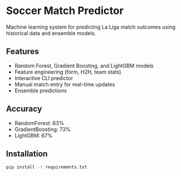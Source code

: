 # Soccer Match Predictor

Machine learning system for predicting La Liga match outcomes using historical data and ensemble models.

## Features
- Random Forest, Gradient Boosting, and LightGBM models
- Feature engineering (form, H2H, team stats)
- Interactive CLI predictor
- Manual match entry for real-time updates
- Ensemble predictions

## Accuracy
- RandomForest: 63%
- GradientBoosting: 73%
- LightGBM: 67%

## Installation
```bash
pip install -r requirements.txt